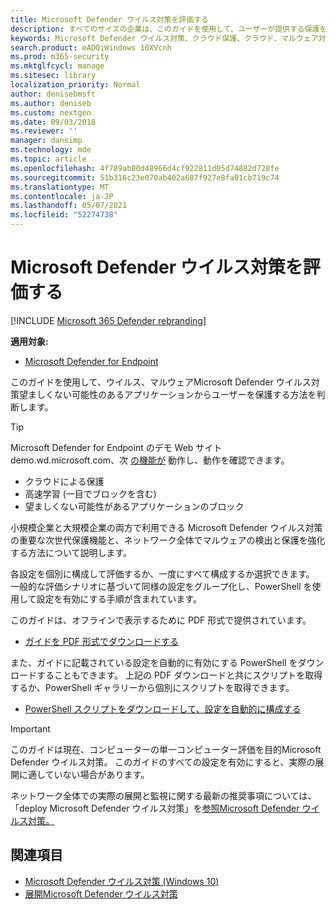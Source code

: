 ```yaml
---
title: Microsoft Defender ウイルス対策を評価する
description: すべてのサイズの企業は、このガイドを使用して、ユーザーが提供する保護を評価し、Microsoft Defender ウイルス対策テストWindows 10。
keywords: Microsoft Defender ウイルス対策、クラウド保護、クラウド、マルウェア対策、セキュリティ、防御者、評価、テスト、保護、比較、リアルタイム保護
search.product: eADQiWindows 10XVcnh
ms.prod: m365-security
ms.mktglfcycl: manage
ms.sitesec: library
localization_priority: Normal
author: denisebmsft
ms.author: deniseb
ms.custom: nextgen
ms.date: 09/03/2018
ms.reviewer: ''
manager: dansimp
ms.technology: mde
ms.topic: article
ms.openlocfilehash: 4f789ab80d48966d4cf922811d05d74882d728fe
ms.sourcegitcommit: 51b316c23e070ab402a687f927e8fa01cb719c74
ms.translationtype: MT
ms.contentlocale: ja-JP
ms.lasthandoff: 05/07/2021
ms.locfileid: "52274738"
---
```

# <a name="evaluate-microsoft-defender-antivirus"></a>Microsoft Defender ウイルス対策を評価する

[!INCLUDE [Microsoft 365 Defender rebranding](../../includes/microsoft-defender.md)]


**適用対象:**

- [Microsoft Defender for Endpoint](/microsoft-365/security/defender-endpoint/)

このガイドを使用して、ウイルス、マルウェアMicrosoft Defender ウイルス対策望ましくない可能性のあるアプリケーションからユーザーを保護する方法を判断します。

>[!TIP]
>Microsoft Defender for Endpoint のデモ Web サイト demo.wd.microsoft.com、次 [の機能が](https://demo.wd.microsoft.com?ocid=cx-wddocs-testground) 動作し、動作を確認できます。
>- クラウドによる保護
>- 高速学習 (一目でブロックを含む)
>- 望ましくない可能性があるアプリケーションのブロック

小規模企業と大規模企業の両方で利用できる Microsoft Defender ウイルス対策の重要な次世代保護機能と、ネットワーク全体でマルウェアの検出と保護を強化する方法について説明します。

各設定を個別に構成して評価するか、一度にすべて構成するか選択できます。 一般的な評価シナリオに基づいて同様の設定をグループ化し、PowerShell を使用して設定を有効にする手順が含まれています。

このガイドは、オフラインで表示するために PDF 形式で提供されています。

- [ガイドを PDF 形式でダウンロードする](https://www.microsoft.com/download/details.aspx?id=54795)

また、ガイドに記載されている設定を自動的に有効にする PowerShell をダウンロードすることもできます。 上記の PDF ダウンロードと共にスクリプトを取得するか、PowerShell ギャラリーから個別にスクリプトを取得できます。

- [PowerShell スクリプトをダウンロードして、設定を自動的に構成する](https://www.powershellgallery.com/packages/WindowsDefender_InternalEvaluationSettings)

> [!IMPORTANT]
> このガイドは現在、コンピューターの単一コンピューター評価を目的Microsoft Defender ウイルス対策。 このガイドのすべての設定を有効にすると、実際の展開に適していない場合があります。
>
> ネットワーク全体での実際の展開と監視に関する最新の推奨事項については、「deploy Microsoft Defender ウイルス対策」を[参照Microsoft Defender ウイルス対策。](deploy-manage-report-microsoft-defender-antivirus.md)

## <a name="related-topics"></a>関連項目

- [Microsoft Defender ウイルス対策 (Windows 10)](microsoft-defender-antivirus-in-windows-10.md)
- [展開Microsoft Defender ウイルス対策](deploy-manage-report-microsoft-defender-antivirus.md)